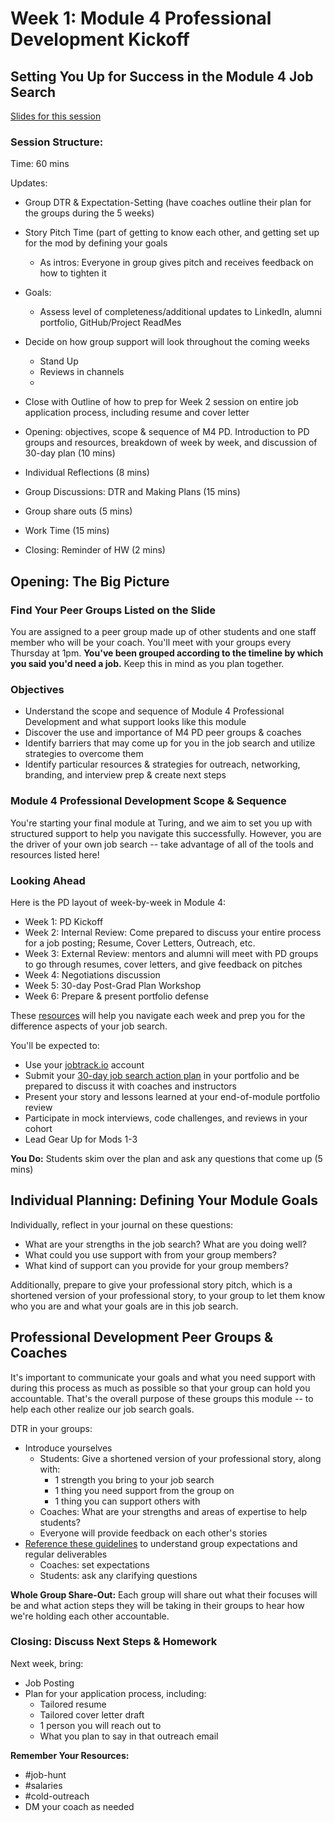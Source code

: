 # Week 1: Module 4 Professional Development Kickoff

## Setting You Up for Success in the Module 4 Job Search

[Slides for this session](https://docs.google.com/presentation/d/1DNPivOJBUUnWlwD-n-2K9dysidWPyVFaqCvMmy87Irw/edit?usp=sharing)

### Session Structure:
Time: 60 mins

Updates:


* Group DTR & Expectation-Setting (have coaches outline their plan for the groups during the 5 weeks)
* Story Pitch Time (part of getting to know each other, and getting set up for the mod by defining your goals
	* As intros: Everyone in group gives pitch and receives feedback on how to tighten it
* Goals:
	* Assess level of completeness/additional updates to LinkedIn, alumni portfolio, GitHub/Project ReadMes
* Decide on how group support will look throughout the coming weeks
	* Stand Up
	* Reviews in channels
	* 
* Close with Outline of how to prep for Week 2 session on entire job application process, including resume and cover letter

* Opening: objectives, scope & sequence of M4 PD. Introduction to PD groups and resources, breakdown of week by week, and discussion of 30-day plan (10 mins)
* Individual Reflections (8 mins) 
* Group Discussions: DTR and Making Plans (15 mins)
* Group share outs (5 mins)
* Work Time (15 mins) 
* Closing: Reminder of HW (2 mins)

## Opening: The Big Picture
### Find Your Peer Groups Listed on the Slide
You are assigned to a peer group made up of other students and one staff member who will be your coach. You'll meet with your groups every Thursday at 1pm. **You've been grouped according to the timeline by which you said you'd need a job.** Keep this in mind as you plan together.

### Objectives
* Understand the scope and sequence of Module 4 Professional Development and what support looks like this module
* Discover the use and importance of M4 PD peer groups & coaches
* Identify barriers that may come up for you in the job search and utilize strategies to overcome them
* Identify particular resources & strategies for outreach, networking, branding, and interview prep & create next steps

### Module 4 Professional Development Scope & Sequence
You're starting your final module at Turing, and we aim to set you up with structured support to help you navigate this successfully. However, you are the driver of your own job search -- take advantage of all of the tools and resources listed here!

### Looking Ahead
Here is the PD layout of week-by-week in Module 4:

* Week 1: PD Kickoff
* Week 2: Internal Review: Come prepared to discuss your entire process for a job posting; Resume, Cover Letters, Outreach, etc.
* Week 3: External Review: mentors and alumni will meet with PD groups to go through resumes, cover letters, and give feedback on pitches
* Week 4: Negotiations discussion
* Week 5: 30-day Post-Grad Plan Workshop
* Week 6: Prepare & present portfolio defense

These [resources](https://github.com/turingschool/career-development-curriculum/blob/master/module_four/guidelines_for_peer_groups.md) will help you navigate each week and prep you for the difference aspects of your job search. 

You'll be expected to:

* Use your [jobtrack.io](https://jobtrack.io/) account
* Submit your [30-day job search action plan](https://github.com/turingschool/career-development-curriculum/blob/master/module_four/post_grad_plan.md) in your portfolio and be prepared to discuss it with coaches and instructors
* Present your story and lessons learned at your end-of-module portfolio review
* Participate in mock interviews, code challenges, and reviews in your cohort
* Lead Gear Up for Mods 1-3 

**You Do:** Students skim over the plan and ask any questions that come up (5 mins) 

## Individual Planning: Defining Your Module Goals
Individually, reflect in your journal on these questions:

* What are your strengths in the job search? What are you doing well?
* What could you use support with from your group members?
* What kind of support can you provide for your group members?

Additionally, prepare to give your professional story pitch, which is a shortened version of your professional story, to your group to let them know who you are and what your goals are in this job search. 

## Professional Development Peer Groups & Coaches
It's important to communicate your goals and what you need support with during this process as much as possible so that your group can hold you accountable. That's the overall purpose of these groups this module -- to help each other realize our job search goals. 

DTR in your groups:
* Introduce yourselves
	* Students: Give a shortened version of your professional story, along with:
		* 1 strength you bring to your job search
		* 1 thing you need support from the group on
		* 1 thing you can support others with
	* Coaches: What are your strengths and areas of expertise to help students?
	* Everyone will provide feedback on each other's stories
* [Reference these guidelines](https://github.com/turingschool/career-development-curriculum/blob/master/module_four/guidelines_for_peer_groups.md) to understand group expectations and regular deliverables
	* Coaches: set expectations
	* Students: ask any clarifying questions
 
**Whole Group Share-Out:**
Each group will share out what their focuses will be and what action steps they will be taking in their groups to hear how we're holding each other accountable. 

### Closing: Discuss Next Steps & Homework
Next week, bring:

* Job Posting
* Plan for your application process, including:
   * Tailored resume
   * Tailored cover letter draft
   * 1 person you will reach out to
   * What you plan to say in that outreach email

**Remember Your Resources:**

* #job-hunt
* #salaries
* #cold-outreach
* DM your coach as needed
